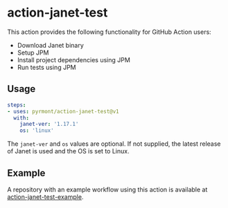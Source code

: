 # action-janet-test

This action provides the following functionality for GitHub Action users:

- Download Janet binary
- Setup JPM
- Install project dependencies using JPM
- Run tests using JPM

## Usage

```yaml
steps:
- uses: pyrmont/action-janet-test@v1
  with:
    janet-ver: '1.17.1'
    os: 'linux'
```

The `janet-ver` and `os` values are optional. If not supplied, the latest
release of Janet is used and the OS is set to Linux.

## Example

A repository with an example workflow using this action is available at
[action-janet-test-example][example].

[example]: https://github.com/pyrmont/action-janet-test-example "The example repository for this action"
